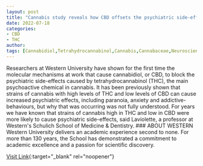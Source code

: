 ```yaml
---
layout: post
title: "Cannabis study reveals how CBD offsets the psychiatric side-effects of THC"
date: 2022-07-18
categories:
- CBD
- THC
author: 
tags: [Cannabidiol,Tetrahydrocannabinol,Cannabis,Cannabaceae,Neuroscience,Health]
---
```



Researchers at Western University have shown for the first time the molecular mechanisms at work that cause cannabidiol, or CBD, to block the psychiatric side-effects caused by tetrahydrocannabinol (THC), the main psychoactive chemical in cannabis. It has been previously shown that strains of cannabis with high levels of THC and low levels of CBD can cause increased psychiatric effects, including paranoia, anxiety and addictive-behaviours, but why that was occurring was not fully understood. For years we have known that strains of cannabis high in THC and low in CBD were more likely to cause psychiatric side-effects, said Laviolette, a professor at Western's Schulich School of Medicine & Dentistry. ###  ABOUT WESTERN  Western University delivers an academic experience second to none. For more than 130 years, the School has demonstrated a commitment to academic excellence and a passion for scientific discovery.

[Visit Link](https://www.eurekalert.org/news-releases/638741){:target="_blank" rel="noopener"}


